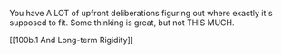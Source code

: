 You have A LOT of upfront deliberations figuring out where exactly it's supposed to fit. Some thinking is great, but not THIS MUCH.

[[100b.1 And Long-term Rigidity]]